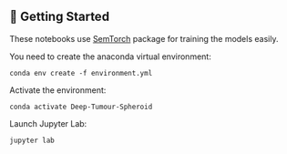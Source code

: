 ## 🚀 Getting Started

These notebooks use [SemTorch](https://github.com/WaterKnight1998/SemTorch) package for training the models easily.

You need to create the anaconda virtual environment:
```
conda env create -f environment.yml
```

Activate the environment:
```
conda activate Deep-Tumour-Spheroid
```

Launch Jupyter Lab:
```
jupyter lab
```